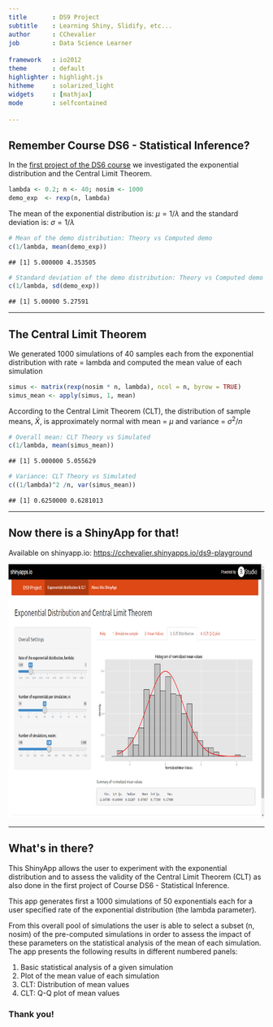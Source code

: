 ```yaml
---
title       : DS9 Project
subtitle    : Learning Shiny, Slidify, etc...
author      : CChevalier
job         : Data Science Learner

framework   : io2012
theme       : default
highlighter : highlight.js
hitheme     : solarized_light
widgets     : [mathjax]
mode        : selfcontained

---
```

## Remember Course DS6 - Statistical Inference?

In the [first project of the DS6 course](./ds6-project1.html) we investigated the exponential distribution and the Central Limit Theorem.


```r
lambda <- 0.2; n <- 40; nosim <- 1000
demo_exp  <- rexp(n, lambda)
```

The mean of the exponential distribution is: $\mu = 1/\lambda$ and the standard deviation  is: $\sigma = 1/\lambda$


```r
# Mean of the demo distribution: Theory vs Computed demo 
c(1/lambda, mean(demo_exp))
```

```
## [1] 5.000000 4.353505
```

```r
# Standard deviation of the demo distribution: Theory vs Computed demo
c(1/lambda, sd(demo_exp))
```

```
## [1] 5.00000 5.27591
```

--- 
## The Central Limit Theorem
We generated 1000 simulations of 40 samples each from the exponential distribution with rate = lambda and computed the mean value of each simulation


```r
simus <- matrix(rexp(nosim * n, lambda), ncol = n, byrow = TRUE)
simus_mean <- apply(simus, 1, mean)
```

According to the Central Limit Theorem (CLT), the distribution of sample means, $\bar X$, is approximately normal with mean = $\mu$ and variance = $\sigma^2/n$


```r
# Overall mean: CLT Theory vs Simulated
c(1/lambda, mean(simus_mean))
```

```
## [1] 5.000000 5.055629
```

```r
# Variance: CLT Theory vs Simulated
c((1/lambda)^2 /n, var(simus_mean))
```

```
## [1] 0.6250000 0.6281013
```



--- 
## Now there is a ShinyApp for that!
Available on shinyapp.io: https://cchevalier.shinyapps.io/ds9-playground  
  
<div >
    <img height='500' src='./assets/img/myapp.png' />
</div>  


---
## What's in there?

This ShinyApp allows the user to experiment with the exponential distribution and to assess the validity of the Central Limit Theorem (CLT) as also done in the first project of Course DS6 - Statistical Inference.

This app generates first a 1000 simulations of 50 exponentials each for a user specified rate of the exponential distribution (the lambda parameter).

From this overall pool of simulations the user is able to select a subset (n, nosim) of the pre-computed simulations in order to assess the impact of these parameters on the statistical analysis of the mean of each simulation. The app presents the following results in different numbered panels:

1. Basic statistical analysis of a given simulation  
2. Plot of the mean value of each simulation  
3. CLT: Distribution of mean values  
4. CLT: Q-Q plot of mean values  
  
### Thank you!
